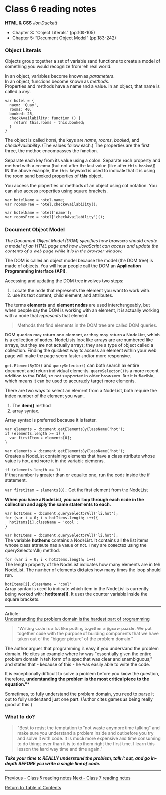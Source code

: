# Class 6 reading notes

**HTML & CSS** *Jon Duckett*

- Chapter 3: “Object Literals” (pp.100-105)
- Chapter 5: “Document Object Model” (pp.183-242)

### Object Literals

Objects group together a set of variable sand functions to create a model of something you would recognize from teh real world. 

In an object, variables become known as *parameters*.  
In an object, functions become known as *methods*.  
Properties and methods have a name and a value. In an object, that name is called a *key*.

```
var hotel = {
  naem: 'Quay',
  rooms: 40,
  booked: 25,
  checkAvailability: function () {
    return this.rooms - this.booked;
  }
}
```
The object is called *hotel*, the keys are *name*, *rooms*, *booked*, and *checkAvailability*. (The values follow each.) The properties are the first three, the method encompasses the function.

Separate each key from its value using a colon. Separate each property and method with a comma (but not after the last value [like after `this.booked`]). IN the above example, the `this` keyword is used to indicate that it is using the room sand booked properties of **this** object. 

You access the properties or methods of an object using dot notation. You can also access properties using square brackets.   
```
var hotelName = hotel.name;
var roomsFree = hotel.checkAvailability();

var hotelName = hotel['name'];
var roomsFree = hotel['checkAvailability']();
```

### Document Object Model

*The Document Object Model (DOM) specifies how browsers should create a model of an HTML page and how JavaScript can access and update the contents of a web page while it is in the browser window.*

The DOM is called an object model because the model (the DOM tree) is made of objects. You will hear people call the DOM an **Application Programming Interface (API)**.  

Accessing and updating the DOM tree involves two steps:  
1. Locate the node that represents the element you want to work with.
2. use its text content, child element, and attributes.

The terms **elements** and **element nodes** are used interchangeably, but when people say the DOM is working with an element, it is actually working with a node that *represents* that element.

> Methods that find elements in the DOM tree are called DOM queries.

DOM queries may return one element, or they may return a NodeList, which is a collection of nodes. NodeLists look like arrays are are numbered like arrays, but they are not actually arrays; they are a type of object called a collection. Finding the quickest way to access an element within your web page will make the page seem faster and/or more responsive.

`get.ElementByID()` and `querySelector()` can both search an entire document and return individual elements. `querySelector()` is a more recent addition to the DOM, so not supported in older browsers. But it is flexible, which means it can be used to accurately target more elements.

There are two ways to select an element from a NodeList, both require the index number of the element you want.
1. The **item()** method
2. array syntax.

Array syntax is preferred because it is faster.
```
var elements = document.getElementsByClassName('hot');
if (elements.length >= 1) {
  var firstItem = elements[0];
}
```

`var elements = document.getElementsByClassName('hot');`  
Creates a NodeList containing elements that have a class attribute whose value is hot, and store it in the variable elements.

`if (elements.length >= 1)`  
If that number is greater than or equal to one, run the code inside the if statement.

`var firstItem = elements[0];`
Get the first element from the NodeList

**When you have a NodeList, you can loop through each node in the collection and apply the same statements to each.**

```
var hotItems = document.querySelectorAll('li.hot');
for (var i = 0; i < hotItems.length; i++){
  hotItems[i].className = 'cool';
}
```
`var hotItems = document.querySelectorAll('li.hot');`  
The variable **hotItems** contains a NodeList. It contains all the list items whose class attribute has a value of hot. They are collected using the querySelectorAll() method.

`for (var i = 0; i < hotItems.length; i++)`  
The length property of the NodeList indicates how many elements are in teh NodeList. The number of elements dictates how many times the loop should run.

`hotItems[i].className = 'cool'`  
Array syntax is used to indicate which item in the NodeList is currently being worked with: **hotItems[i]**. It uses the counter variable inside the square brackets.

<hr />

Article:  
[Understanding the problem domain is the hardest part of programming](https://simpleprogrammer.com/understanding-the-problem-domain-is-the-hardest-part-of-programming)

> "Writing code is a lot like putting together a jigsaw puzzle.  We put together code with the purpose of building components that we have taken out of the “bigger picture” of the problem domain."

The author argues that programming is easy if you understand the problem domain. He cites an example where he was "essentially given the entire problem domain in teh form of a spec that was clear and unambiguous," and states that - because of this - he was easily able to write the code.

It is exceptionally difficult to solve a problem before you know the question, therefore, **understanding the problem is the most critical piece to the equation."***  

Sometimes, to fully understand the problem domain, you need to parse it out to fully understand just one part. (Author cites games as being really good at this.)

### What to do?

> "Best to resist the temptation to “not waste anymore time talking” and make sure you understand a problem inside and out before you try and solve it with code.  It is much more expensive and time consuming to do things over than it is to do them right the first time.  I learn this lesson the hard way time and time again."

***Take your time to REALLY understand the problem, talk it out, and go in-depth BEFORE you write a single line of code.***


<hr />

[Previous - Class 5 reading notes](class-05.md) 
[Next - Class 7 reading notes](class-07.md) 

[Return to Table of Contents](README.md)